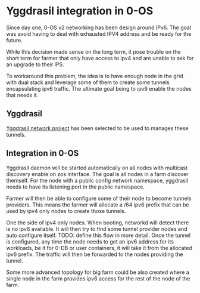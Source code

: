 # Yggdrasil integration in 0-OS

Since day one, 0-OS v2 networking has been design around IPv6. The goal was avoid having to deal with exhausted IPV4 address and be ready for the future.

While this decision made sense on the long term, it pose trouble on the short term for farmer that only have access to ipv4  and are unable to ask for an upgrade to their IPS.

To workaround this problem, the idea is to have enough node in the grid with dual stack and leverage some of them to create some tunnels encapsulating ipv6 traffic. The ultimate goal being to ipv6 enable the nodes that needs it.

## Yggdrasil

[Yggdrasil network project](https://yggdrasil-network.github.io/) has been selected to be used to manages these tunnels.

## Integration in 0-OS

Yggdrasil daemon will be started automatically on all nodes with multicast discovery enable on zos interface. The goal is all nodes in a farm discover themself. For the node with a public config network namespace, yggdrasil needs to have its listening port in the public namespace.

Farmer will then be able to configure some of their node to become tunnels providers. This means the farmer will allocate a /64 ipv6 prefix that can be used by ipv4 only nodes to create those tunnels.

One the side of ipv4 only nodes. When booting, networkd will detect there is no ipv6 available. It will then try to find some tunnel provider nodes and auto configure itself. TODO: define this flow in more detail.
Once the tunnel is configured, any time the node needs to get an ipv6 address for its workloads, be it for 0-DB or user containers, it will take it from the allocated ipv6 prefix. The traffic will then be forwarded to the nodes providing the tunnel.

Some more advanced topology for big farm could be also created where a single node in the farm provides ipv6 access for the rest of the node of the farm.